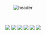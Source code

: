 <div align = "center">
  
  ![header](https://capsule-render.vercel.app/api?type=Cylinder&color=000000&height=150&section=header&text=Seungho&fontColor=ffffff&fontSize=70&animation=fadeIn&fontAlignY=55)
</div>
</br>
</br>
<div align = "center">
  <img src="https://img.shields.io/badge/JAVA-007396?style=for-the-badge&logo=java&logoColor=white">
  <img src="https://img.shields.io/badge/MySQL-4479A1?style=for-the-badge&logo=MySQL&logoColor=white">
  <img src="https://img.shields.io/badge/Oracle-F80000?style=for-the-badge&logo=Oracle&logoColor=white">
  <img src="https://img.shields.io/badge/Eclipse-2C2255?style=for-the-badge&logo=Eclipse%20IDE&logoColor=white">
  <img src="https://img.shields.io/badge/github-181717?style=for-the-badge&logo=github&logoColor=white">
  <img src="https://img.shields.io/badge/aws-232F3E?style=for-the-badge&logo=aws&logoColor=white">
</div>
